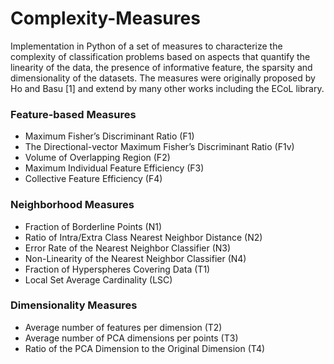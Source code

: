 # Complexity-Measures
Implementation in Python of a set of measures to characterize the complexity of classification problems based on aspects that quantify the linearity of the data, the presence of informative feature, the sparsity and dimensionality of the datasets. The measures were originally proposed by Ho and Basu [1] and extend by many other works including the ECoL library.

### Feature-based Measures
- Maximum Fisher’s Discriminant Ratio (F1)
- The Directional-vector Maximum Fisher’s Discriminant Ratio (F1v)
- Volume of Overlapping Region (F2)
- Maximum Individual Feature Efficiency (F3)
- Collective Feature Efficiency (F4)
### Neighborhood Measures
- Fraction of Borderline Points (N1)
- Ratio of Intra/Extra Class Nearest Neighbor Distance (N2)
- Error Rate of the Nearest Neighbor Classifier (N3)
- Non-Linearity of the Nearest Neighbor Classifier (N4)
- Fraction of Hyperspheres Covering Data (T1)
- Local Set Average Cardinality (LSC)
### Dimensionality Measures
- Average number of features per dimension (T2)
- Average number of PCA dimensions per points (T3)
- Ratio of the PCA Dimension to the Original Dimension (T4)
